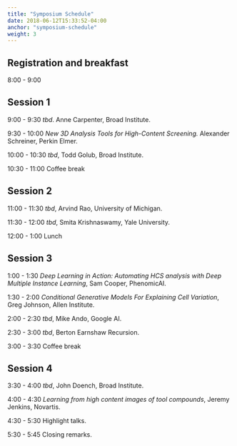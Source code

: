 ```yaml
---
title: "Symposium Schedule"
date: 2018-06-12T15:33:52-04:00
anchor: "symposium-schedule"
weight: 3
---
```


## Registration and breakfast
8:00 - 9:00

## Session 1
9:00 - 9:30
*tbd*. Anne Carpenter, Broad Institute.

9:30 - 10:00
*New 3D Analysis Tools for High-Content Screening.* Alexander Schreiner, Perkin Elmer.

10:00 - 10:30
*tbd*, Todd Golub, Broad Institute.

10:30 - 11:00
Coffee break

## Session 2

11:00 - 11:30
*tbd*, Arvind Rao, University of Michigan.

11:30 - 12:00
*tbd*, Smita Krishnaswamy, Yale University.

12:00 - 1:00
Lunch

## Session 3

1:00 - 1:30
*Deep Learning in Action: Automating HCS analysis with Deep Multiple Instance Learning*, Sam Cooper, PhenomicAI.

1:30 - 2:00
*Conditional Generative Models For Explaining Cell Variation*, Greg Johnson, Allen Institute.

2:00 - 2:30
*tbd*, Mike Ando, Google AI.

2:30 - 3:00
*tbd*, Berton Earnshaw	Recursion.

3:00 - 3:30
Coffee break

## Session 4

3:30 - 4:00
*tbd*, John Doench, Broad Institute.

4:00 - 4:30
*Learning from high content images of tool compounds*, Jeremy Jenkins, Novartis.

4:30 - 5:30
Highlight talks.

5:30 - 5:45
Closing remarks.
